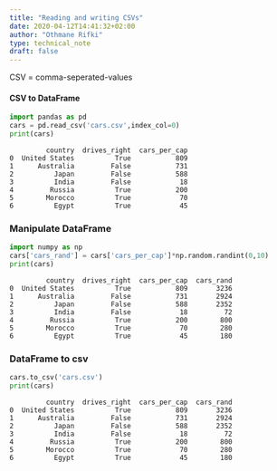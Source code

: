 ```yaml
---
title: "Reading and writing CSVs"
date: 2020-04-12T14:41:32+02:00
author: "Othmane Rifki"
type: technical_note
draft: false
---
```

CSV = comma-seperated-values

#### CSV to DataFrame


```python
import pandas as pd
cars = pd.read_csv('cars.csv',index_col=0)
print(cars)
```

             country  drives_right  cars_per_cap
    0  United States          True           809
    1      Australia         False           731
    2          Japan         False           588
    3          India         False            18
    4         Russia          True           200
    5        Morocco          True            70
    6          Egypt          True            45


### Manipulate DataFrame


```python
import numpy as np
cars['cars_rand'] = cars['cars_per_cap']*np.random.randint(0,10)
print(cars)
```

             country  drives_right  cars_per_cap  cars_rand
    0  United States          True           809       3236
    1      Australia         False           731       2924
    2          Japan         False           588       2352
    3          India         False            18         72
    4         Russia          True           200        800
    5        Morocco          True            70        280
    6          Egypt          True            45        180


### DataFrame to csv


```python
cars.to_csv('cars.csv')
print(cars)
```

             country  drives_right  cars_per_cap  cars_rand
    0  United States          True           809       3236
    1      Australia         False           731       2924
    2          Japan         False           588       2352
    3          India         False            18         72
    4         Russia          True           200        800
    5        Morocco          True            70        280
    6          Egypt          True            45        180

